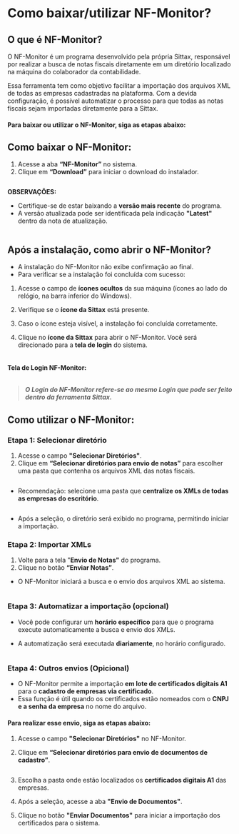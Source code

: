 # Como baixar/utilizar NF-Monitor?

## O que é NF-Monitor?

O NF-Monitor é um programa desenvolvido pela própria Sittax, responsável por realizar a busca de notas fiscais diretamente em um diretório localizado na máquina do colaborador da contabilidade.

Essa ferramenta tem como objetivo facilitar a importação dos arquivos XML de todas as empresas cadastradas na plataforma. Com a devida configuração, é possível automatizar o processo para que todas as notas fiscais sejam importadas diretamente para a Sittax.



#### **Para baixar ou utilizar o NF-Monitor, siga as etapas abaixo:**

## Como baixar o NF-Monitor:

1. Acesse a aba **“NF-Monitor”** no sistema.
2. Clique em **“Download”** para iniciar o download do instalador.

<figure><img src="../.gitbook/assets/image (226).png" alt=""><figcaption></figcaption></figure>

**OBSERVAÇÕES:**&#x20;

* Certifique-se de estar baixando a **versão mais recente** do programa.
* A versão atualizada pode ser identificada pela indicação **"Latest"** dentro da nota de atualização.

<figure><img src="../.gitbook/assets/image (227).png" alt=""><figcaption></figcaption></figure>

## Após a instalação, como abrir o NF-Monitor?

* A instalação do NF-Monitor não exibe confirmação ao final.
* Para verificar se a instalação foi concluída com sucesso:

1. Acesse o campo de **ícones ocultos** da sua máquina (ícones ao lado do relógio, na barra inferior do Windows).
2. Verifique se o **ícone da Sittax** está presente.
3. Caso o ícone esteja visível, a instalação foi concluída corretamente.
4.  Clique no **ícone da Sittax** para abrir o NF-Monitor. Você será direcionado para a **tela de login** do sistema.

    <figure><img src="../.gitbook/assets/image (220).png" alt=""><figcaption></figcaption></figure>

#### Tela de Login NF-Monitor:

<figure><img src="../.gitbook/assets/image (3) (1) (1).png" alt=""><figcaption></figcaption></figure>

> _**O Login do NF-Monitor refere-se ao mesmo Login que pode ser feito dentro da ferramenta Sittax.**_

## Como utilizar o NF-Monitor:

### Etapa 1: Selecionar diretório

1. Acesse o campo **"Selecionar Diretórios"**.
2. Clique em **“Selecionar diretórios para envio de notas”** para escolher uma pasta que contenha os arquivos XML das notas fiscais.&#x20;

<figure><img src="../.gitbook/assets/image (228).png" alt=""><figcaption></figcaption></figure>

* Recomendação: selecione uma pasta que **centralize os XMLs de todas as empresas do escritório**.

<figure><img src="../.gitbook/assets/image (229).png" alt=""><figcaption></figcaption></figure>

* Após a seleção, o diretório será exibido no programa, permitindo iniciar a importação.

### Etapa 2: Importar XMLs

1. Volte para a tela "**Envio de Notas"** do programa.
2. Clique no botão **“Enviar Notas”**.

*   O NF-Monitor iniciará a busca e o envio dos arquivos XML ao sistema.

    <figure><img src="../.gitbook/assets/image (222).png" alt=""><figcaption></figcaption></figure>

### Etapa 3: Automatizar a importação (opcional)

* Você pode configurar um **horário específico** para que o programa execute automaticamente a busca e envio dos XMLs.
*   A automatização será executada **diariamente**, no horário configurado.

    <figure><img src="../.gitbook/assets/image (223).png" alt=""><figcaption></figcaption></figure>

### Etapa 4: Outros envios (Opicional)

* O NF-Monitor permite a importação **em lote de certificados digitais A1** para o **cadastro de empresas via certificado**.
* Essa função é útil quando os certificados estão nomeados com o **CNPJ e a senha da empresa** no nome do arquivo.

#### Para realizar esse envio, siga as etapas abaixo:

1. Acesse o campo **"Selecionar Diretórios"** no NF-Monitor.
2.  Clique em **“Selecionar diretórios para envio de documentos de cadastro”**.

    <figure><img src="../.gitbook/assets/image (224).png" alt=""><figcaption></figcaption></figure>
3. Escolha a pasta onde estão localizados os **certificados digitais A1** das empresas.
4. Após a seleção, acesse a aba **"Envio de Documentos"**.
5.  Clique no botão **"Enviar Documentos"** para iniciar a importação dos certificados para o sistema.

    <figure><img src="../.gitbook/assets/image (225).png" alt=""><figcaption></figcaption></figure>
